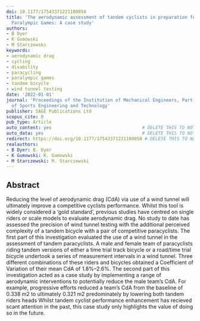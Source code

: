 ```yaml
---
doi: 10.1177/17543371221100050
title: 'The aerodynamic assessment of tandem cyclists in preparation for the 2021
  Paralympic Games: A case study'
authors:
- B Dyer
- K Gumowski
- M Starczewski
keywords:
- aerodynamic drag
- cycling
- disability
- paracycling
- paralympic games
- tandem bicycle
- wind tunnel testing
date: '2022-01-01'
journal: 'Proceedings of the Institution of Mechanical Engineers, Part P: Journal
  of Sports Engineering and Technology'
publisher: SAGE Publications Ltd
scopus_cite: 0
pub_type: Article
auto_content: yes                                  # DELETE THIS TO NOT AUTO GENERATE CONTENT
auto_data: yes                                     # DELETE THIS TO NOT AUTO GENERATE METADATA
redirect: https://doi.org/10.1177/17543371221100050 # DELETE THIS TO NOT REDIRECT
realauthors:
- B Dyer: B. Dyer
- K Gumowski: K. Gumowski
- M Starczewski: M. Starczewski
---
```



## Abstract
Reducing the level of aerodynamic drag (CdA) via use of a wind tunnel will ultimately improve a competitive cyclists performance. Whilst this tool is widely considered a ‘gold standard’, previous studies have centred on single riders or scale models to evaluate aerodynamic drag. No study to date has assessed the precision of wind tunnel testing with the additional perceived complexity of a tandem bicycle with a pair of competitive paracyclists. The first part of this investigation evaluated the use of a wind tunnel in the assessment of tandem paracyclists. A male and female team of paracyclists riding tandem versions of either a time trial track bicycle or a road/time trial bicycle undertook a series of measurement intervals in a wind tunnel. Three different combinations of these riders and bicycles obtained a Coefficient of Variation of their mean CdA of 1.8%–2.6%. The second part of this investigation acted as a case study by implementing a range of aerodynamic interventions to potentially reduce the male team’s CdA. For example, progressive efforts reduced a team’s CdA from the baseline of 0.338 m2 to ultimately 0.321 m2 predominately by lowering both tandem riders heads Whilst tandem cyclist performance enhancement has recieved scant attention in the past, this case study only highlights the value of doing so in the future.
